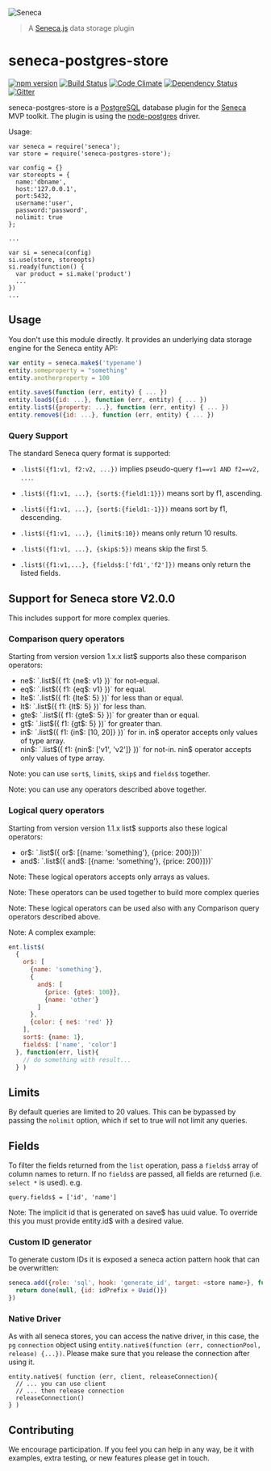 ![Seneca](http://senecajs.org/files/assets/seneca-logo.png)
> A [Seneca.js](http://senecajs.org) data storage plugin

seneca-postgres-store
=======================

[![npm version][npm-badge]][npm-url]
[![Build Status][travis-badge]][travis-url]
[![Code Climate][codeclimate-badge]][codeclimate-url]
[![Dependency Status][david-badge]][david-url]
[![Gitter][gitter-badge]][gitter-url]

seneca-postgres-store is a [PostgreSQL][postgresqlorg] database plugin for the [Seneca][seneca] MVP toolkit. The plugin is using the
[node-postgres][nodepg] driver.

Usage:

    var seneca = require('seneca');
    var store = require('seneca-postgres-store');

    var config = {}
    var storeopts = {
      name:'dbname',
      host:'127.0.0.1',
      port:5432,
      username:'user',
      password:'password',
      nolimit: true
    };

    ...

    var si = seneca(config)
    si.use(store, storeopts)
    si.ready(function() {
      var product = si.make('product')
      ...
    })
    ...

[postgresqlorg]: http://www.postgresql.org/
[seneca]: http://senecajs.org/
[nodepg]: https://github.com/brianc/node-postgres

## Usage
You don't use this module directly. It provides an underlying data storage engine for the Seneca entity API:

```js
var entity = seneca.make$('typename')
entity.someproperty = "something"
entity.anotherproperty = 100

entity.save$(function (err, entity) { ... })
entity.load$({id: ...}, function (err, entity) { ... })
entity.list$({property: ...}, function (err, entity) { ... })
entity.remove$({id: ...}, function (err, entity) { ... })
```

### Query Support
The standard Seneca query format is supported:

- `.list$({f1:v1, f2:v2, ...})` implies pseudo-query `f1==v1 AND f2==v2, ...`.

- `.list$({f1:v1, ...}, {sort$:{field1:1}})` means sort by f1, ascending.

- `.list$({f1:v1, ...}, {sort$:{field1:-1}})` means sort by f1, descending.

- `.list$({f1:v1, ...}, {limit$:10})` means only return 10 results.

- `.list$({f1:v1, ...}, {skip$:5})` means skip the first 5.

- `.list$({f1:v1,...}, {fields$:['fd1','f2']})` means only return the listed fields.


## Support for Seneca store V2.0.0

This includes support for more complex queries.


### Comparison query operators

Starting from version version 1.x.x list$ supports also these comparison operators:

- ne$: `.list$({ f1: {ne$: v1} })` for not-equal. 
- eq$: `.list$({ f1: {eq$: v1} })` for equal. 
- lte$: `.list$({ f1: {lte$: 5} })` for less than or equal. 
- lt$: `.list$({ f1: {lt$: 5} })` for less than. 
- gte$: `.list$({ f1: {gte$: 5} })` for greater than or equal. 
- gt$: `.list$({ f1: {gt$: 5} })` for greater than. 
- in$: `.list$({ f1: {in$: [10, 20]} })` for in. in$ operator accepts only values of type array. 
- nin$: `.list$({ f1: {nin$: ['v1', 'v2']} })` for not-in. nin$ operator accepts only values of type array. 


Note: you can use `sort$`, `limit$`, `skip$` and `fields$` together.

Note: you can use any operators described above together.

### Logical query operators

Starting from version version 1.1.x list$ supports also these logical operators:

- or$: `.list$({ or$: [{name: 'something'}, {price: 200}]})`
- and$: `.list$({ and$: [{name: 'something'}, {price: 200}]})`

Note: These logical operators accepts only arrays as values.

Note: These operators can be used together to build more complex queries

Note: These logical operators can be used also with any Comparison query operators described above.

Note: A complex example:

```js
ent.list$( 
  { 
    or$: [
      {name: 'something'}, 
      {
        and$: [
          {price: {gte$: 100}}, 
          {name: 'other'}
        ]
      }, 
      {color: { ne$: 'red' }}
    ], 
    sort$: {name: 1},
    fields$: ['name', 'color']
  }, function(err, list){
    // do something with result...
  } )
```

## Limits

By default queries are limited to 20 values. This can be bypassed by passing the `nolimit` option, which if set to true will not limit any queries.

## Fields

To filter the fields returned from the `list` operation, pass a `fields$` array of column names to return. If no `fields$` are passed, all fields are returned (i.e. `select *` is used). e.g.

    query.fields$ = ['id', 'name']


Note: The implicit id that is generated on save$ has uuid value. To override this you must provide entity.id$ with a desired value.

### Custom ID generator

To generate custom IDs it is exposed a seneca action pattern hook that can be overwritten:


```js
seneca.add({role: 'sql', hook: 'generate_id', target: <store name>}, function (args, done) {
  return done(null, {id: idPrefix + Uuid()})
})

```

### Native Driver
As with all seneca stores, you can access the native driver, in this case, the `pg`
`connection` object using `entity.native$(function (err, connectionPool, release) {...})`.
Please make sure that you release the connection after using it.

```
entity.native$( function (err, client, releaseConnection){
  // ... you can use client
  // ... then release connection
  releaseConnection()
} )
```


## Contributing
We encourage participation. If you feel you can help in any way, be it with
examples, extra testing, or new features please get in touch.


[npm-badge]: https://img.shields.io/npm/v/seneca-postgres-store.svg
[npm-url]: https://npmjs.com/package/seneca-postgres-store
[travis-badge]: https://api.travis-ci.org/senecajs/seneca-postgres-store.svg
[travis-url]: https://travis-ci.org/senecajs/seneca-postgres-store
[david-badge]: https://david-dm.org/senecajs/seneca-postgres-store.svg
[david-url]: https://david-dm.org/senecajs/seneca-postgres-store
[codeclimate-badge]: https://codeclimate.com/github/senecajs/seneca-postgres-store/badges/gpa.svg
[codeclimate-url]: https://codeclimate.com/github/senecajs/seneca-postgres-store
[gitter-badge]: https://badges.gitter.im/Join%20Chat.svg
[gitter-url]: https://gitter.im/senecajs/seneca
